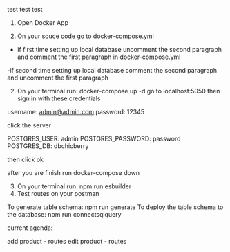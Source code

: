test test test

1. Open Docker App

2. On your souce code go to docker-compose.yml

- if first time setting up local database uncomment the second paragraph and comment the first paragraph in docker-compose.yml

-if second time setting up local database comment the second paragraph and uncomment the first paragraph

2.  On your terminal run: docker-compose up -d
    go to localhost:5050 then sign in with these credentials

username: admin@admin.com
password: 12345

click the server

POSTGRES_USER: admin
POSTGRES_PASSWORD: password
POSTGRES_DB: dbchicberry

then click ok

after you are finish run docker-compose down

3. On your terminal run: npm run esbuilder
4. Test routes on your postman

To generate table schema: npm run generate
To deploy the table schema to the database: npm run connectsqlquery

current agenda:

add product - routes
edit product - routes
